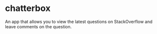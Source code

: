 # chatterbox

An app that allows you to view the latest questions on StackOverflow and leave comments on the question.
